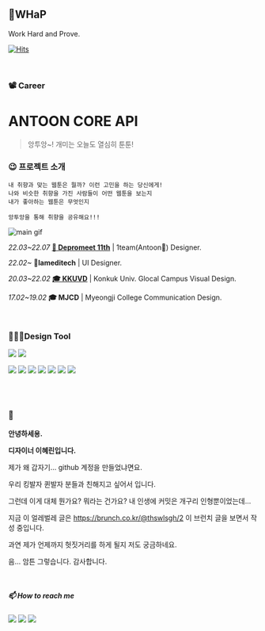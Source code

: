 

## 🐍WHaP
Work Hard and Prove.

[![Hits](https://hits.seeyoufarm.com/api/count/incr/badge.svg?url=https%3A%2F%2Fgithub.com%2FDE-hyelin&count_bg=%23FFBAAD&title_bg=%23F3EDEC&icon=applemusic.svg&icon_color=%23ED8777&title=remember+me+%F0%9F%92%95&edge_flat=false)](https://hits.seeyoufarm.com)


<br>

### 📽 Career

# ANTOON CORE API
> 앙투앙~! 개미는 오늘도 열심히 툰툰!

### 😉 프로젝트 소개
```
내 취향과 맞는 웹툰은 뭘까? 이런 고민을 하는 당신에게!
나와 비슷한 취향을 가진 사람들이 어떤 웹툰을 보는지
내가 좋아하는 웹툰은 무엇인지

앙투앙을 통해 취향을 공유해요!!!
```

![main gif](/src/main/resources/static/main.gif)


*22.03~22.07* **<a href="https://www.depromeet.com/">🚎 Depromeet 11th</a>** | 1team(Antoon🐜) Designer.

*22.02~* **💉lameditech** | UI Designer.

*20.03~22.02* **<a href="https://www.depromeet.com/">🎓 KKUVD</a>** | Konkuk Univ. Glocal Campus Visual Design.

*17.02~19.02* **🎓 MJCD** | Myeongji College Communication Design.


<br>

### 👩🏻‍💻Design Tool

<img src="https://img.shields.io/badge/figma-F67356?style=round-square&logo=Figma&logoColor=white"/> <img src="https://img.shields.io/badge/Sketch-F59E00?style=round-square&logo=Sketch&logoColor=white"/>



<img src="https://img.shields.io/badge/Adobe-black?style=round-square&logo=Adobe&logoColor=white"/> <img src="https://img.shields.io/badge/XD-F046E6?style=round-square&logo=Adobe XD&logoColor=white"/> <img src="https://img.shields.io/badge/Photoshop-2A98F5?style=round-square&logo=Adobe Photoshop&logoColor=white"/> <img src="https://img.shields.io/badge/Illustrator-FF9A00?style=round-square&logo=Adobe Illustrator&logoColor=white"/> <img src="https://img.shields.io/badge/Indesign-FF3366?style=round-square&logo=Adobe Indesign&logoColor=white"/> <img src="https://img.shields.io/badge/After Effects-9999FF?style=round-square&logo=Adobe After Effects&logoColor=white"/> <img src="https://img.shields.io/badge/Dreamweaver-FF61F6?style=round-square&logo=Adobe Dreamweaver&logoColor=white"/>

<br><br>

### 👋

<b>안녕하세용.

디자이너 이혜린입니다.</b>

제가 왜 갑자기... github 계정을 만들었냐면요.

우리 킹발자 퀸발자 분들과 친해지고 싶어서 입니다.

그런데 이게 대체 뭔가요? 뭐라는 건가요? 내 인생에 커밋은 개구리 인형뿐이었는데...

지금 이 얼레벌레 글은 https://brunch.co.kr/@thswlsgh/2 이 브런치 글을 보면서 작성 중입니다.

과연 제가 언제까지 헛짓거리를 하게 될지 저도 궁금하네요.

음... 암튼 그렇습니다. 감사합니다.

<br>

##### 📫 How to reach me

<a href="mailto:du.duck.917@gmail.com">
    <img src="https://img.shields.io/badge/Gmail-d14836?logo=Gmail&style=square&logoColor=white&link=du.duck.917@gmail.com"/></a>
    
<a href="https://blog.naver.com/hye_duck">
    <img src="https://img.shields.io/badge/Blog-00C43B?logo=Naver&style=square&logoColor=white"/></a> 

<a href="https://www.instagram.com/xxhyxin">
    <img src="https://img.shields.io/badge/Instagram-E4405F?style=square&logo=Instagram&logoColor=white&link=https://www.instagram.com/xxhyxin"/></a> 




<!-----------------------------------------------------------------------------------------------------------------------
**DE-hyelin/DE-hyelin** is a ✨ _special_ ✨ repository because its `README.md` (this file) appears on your GitHub profile.


❤️

<a href="https://twitter.com/계정이름">
    <img src="https://img.shields.io/badge/twitter-1DA1F2?style=square&logo=twitter&logoColor=white&link=https://twitter.com/계정이름"/></a> 

❤️

Here are some ideas to get you started:

- 🔭 I’m currently working on ...
- 🌱 I’m currently learning ...
- 👯 I’m looking to collaborate on ...
- 🤔 I’m looking for help with ...
- 💬 Ask me about ...
- 📫 How to reach me: ...
- 😄 Pronouns: ...
- ⚡ Fun fact: ...
-->
